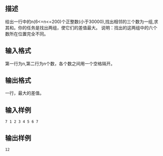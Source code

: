 ## 描述

给出一行中的n(6<=n<=200)个正整数(小于30000),找出相邻的三个数为一组,求其和。你的任务是找出两组，使它们的差值最大。 说明：找出的这两组中的六个数所在位置完全不同。 

## 输入格式

第一行为n,第二行为n个数，各个数之间用一个空格隔开。 

## 输出格式

一行，最大的差值。

## 输入样例

```plaintext
7 1 2 3 4 5 6 7 
```

## 输出样例

```plaintext
12 
```



 



 


